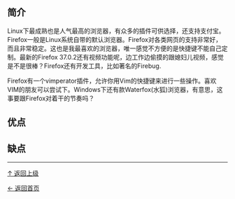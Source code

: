 ## 简介

Linux下最成熟也是人气最高的浏览器，有众多的插件可供选择，还支持支付宝。Firefox一般是Linux系统自带的默认浏览器。Firefox对各类网页的支持非常好，而且非常稳定。这也是我最喜欢的浏览器，唯一感觉不方便的是快捷键不能自己定制。最新的Firefox 37.0.2还有视频功能呢，边工作边偷摸的跟媳妇儿视频，感觉是不是很棒？Firefox还有开发工具，比如著名的Firebug.

Firefox有一个vimperator插件，允许你用Vim的快捷键来进行一些操作。喜欢VIM的朋友可以尝试下。Windows下还有款Waterfox(水狐)浏览器，有意思，这事要跟Firefox对着干的节奏吗？

## 优点

## 缺点

----
[↑ 返回上级](https://github.com/asin929/linux-software/blob/master/Network-Application/Network-Application.md)

[← 返回首页](https://github.com/asin929/linux-software)
